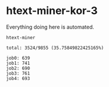 # htext-miner-kor-3

Everything doing here is automated.

```
htext-miner

total: 3524/9855 (35.75849822425165%)

job0: 639
job1: 741
job2: 690
job3: 761
job4: 693
```
